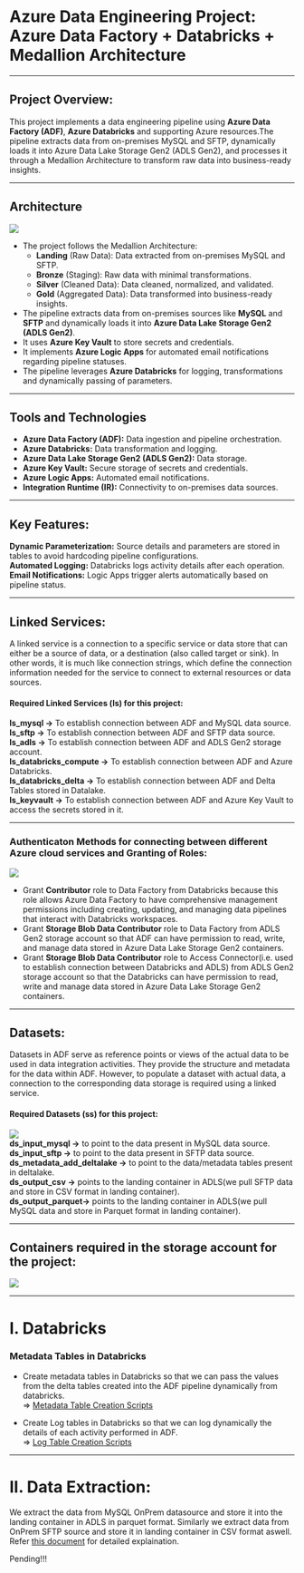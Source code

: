 # Azure Data Engineering Project: Azure Data Factory + Databricks + Medallion Architecture
- - - -
## Project Overview:
This project implements a data engineering pipeline using **Azure Data Factory (ADF)**, **Azure Databricks** and supporting Azure resources.The pipeline extracts data from on-premises MySQL and SFTP, dynamically loads it into Azure Data Lake Storage Gen2 (ADLS Gen2), and processes it through a Medallion Architecture to transform raw data into business-ready insights.

- - - -

## Architecture

![](https://github.com/SALAHUDDINKHAN99/Azure-data-engineering-batch-load-project/blob/main/Images/Project%20Architecture.png)

* The project follows the Medallion Architecture:
  * **Landing** (Raw Data): Data extracted from on-premises MySQL and SFTP. 
  * **Bronze** (Staging): Raw data with minimal transformations.
  * **Silver** (Cleaned Data): Data cleaned, normalized, and validated.
  * **Gold** (Aggregated Data): Data transformed into business-ready insights.
* The pipeline extracts data from on-premises sources like **MySQL** and **SFTP** and dynamically loads it into **Azure Data Lake Storage Gen2 (ADLS Gen2)**.
* It uses **Azure Key Vault** to store secrets and credentials.
* It implements **Azure Logic Apps** for automated email notifications regarding pipeline statuses.
* The pipeline leverages **Azure Databricks** for logging, transformations and dynamically passing of parameters.

- - - -

## Tools and Technologies
* **Azure Data Factory (ADF):** Data ingestion and pipeline orchestration.
* **Azure Databricks:** Data transformation and logging.
* **Azure Data Lake Storage Gen2 (ADLS Gen2):** Data storage.
* **Azure Key Vault:** Secure storage of secrets and credentials.
* **Azure Logic Apps:** Automated email notifications.
* **Integration Runtime (IR):** Connectivity to on-premises data sources.

- - - -

## Key Features:
**Dynamic Parameterization:** Source details and parameters are stored in tables to avoid hardcoding pipeline configurations.<br/>
**Automated Logging:** Databricks logs activity details after each operation.<br/>
**Email Notifications:** Logic Apps trigger alerts automatically based on pipeline status.<br/>

- - - -


## Linked Services:
A linked service is a connection to a specific service or data store that can either be a source of data, or a destination (also called target or sink). In other words, it is much like connection strings, which define the connection information needed for the service to connect to external resources or data sources.

#### Required Linked Services (ls) for this project:<br/>
**ls_mysql ->** To establish connection between ADF and MySQL data source.<br/>
**ls_sftp ->** To establish connection between ADF and SFTP data source.<br/>
**ls_adls ->** To establish connection between ADF and ADLS Gen2 storage account.<br/>
**ls_databricks_compute ->** To establish connection between ADF and Azure Databricks.<br/>
**ls_databricks_delta ->** To establish connection between ADF and Delta Tables stored in Datalake.<br/>
**ls_keyvault ->** To establish connection between ADF and Azure Key Vault to access the secrets stored in it.<br/>

- - - -

### Authenticaton Methods for connecting between different Azure cloud services and Granting of Roles:

![](https://github.com/SALAHUDDINKHAN99/Azure-data-engineering-batch-load-project/blob/main/Images/Linked%20Services%20and%20Authentication%20Types%20inside%20Azure%20Cloud.jpg)

* Grant **Contributor** role to Data Factory from Databricks because this role allows Azure Data Factory to have comprehensive management permissions including creating, updating, and managing data pipelines that interact with Databricks workspaces.<br/>
* Grant **Storage Blob Data Contributor** role to Data Factory from ADLS Gen2 storage account so that ADF can have permission to read, write, and manage data stored in Azure Data Lake Storage Gen2 containers.<br/>
* Grant **Storage Blob Data Contributor** role to Access Connector(i.e. used to establish connection between Databricks and ADLS) from ADLS Gen2 storage account so that the Databricks can have permission to read, write and manage data stored in Azure Data Lake Storage Gen2 containers.<br/>

- - - -


## Datasets:
Datasets in ADF serve as reference points or views of the actual data to be used in data integration activities. They provide the structure and metadata for the data within ADF. However, to populate a dataset with actual data, a connection to the corresponding data storage is required using a linked service.

#### Required Datasets (ss) for this project:<br/>
![](https://github.com/SALAHUDDINKHAN99/Azure-data-engineering-batch-load-project/blob/main/Images/Datasets.png)<br/>
**ds_input_mysql ->** to point to the data present in MySQL data source.<br/>
**ds_input_sftp ->** to point to the data present in SFTP data source.<br/>
**ds_metadata_add_deltalake ->** to point to the data/metadata tables present in deltalake.<br/>
**ds_output_csv ->** points to the landing container in ADLS(we pull SFTP data and store in CSV format in landing container).<br/>
**ds_output_parquet->** points to the landing container in ADLS(we pull MySQL data and store in Parquet format in landing container).<br/>

- - - -

## Containers required in the storage account for the project:
![](https://github.com/SALAHUDDINKHAN99/Azure-data-engineering-batch-load-project/blob/main/Images/StorageAccount.png)

- - - -

# I. Databricks

### Metadata Tables in Databricks
*  Create metadata tables in Databricks so that we can pass the values from the delta tables created into the ADF pipeline dynamically from databricks.<br/>
=> [Metadata Table Creation Scripts](https://github.com/SALAHUDDINKHAN99/Azure-data-engineering-batch-load-project/blob/main/Scripts/METADATA%20Tables.ipynb)

* Create Log tables in Databricks so that we can log dynamically the details of each activity performed in ADF.<br/>
=> [Log Table Creation Scripts](https://github.com/SALAHUDDINKHAN99/Azure-data-engineering-batch-load-project/blob/main/Scripts/log%20table%20creation.ipynb)

- - - -

# II. Data Extraction:

We extract the data from MySQL OnPrem datasource and store it into the landing container in ADLS in parquet format.
Similarly we extract data from OnPrem SFTP source and store it in landing container in CSV format aswell.<br/>
Refer [this document](https://github.com/SALAHUDDINKHAN99/Azure-data-engineering-batch-load-project/blob/main/Pipline%20Execution%20Detailed%20Explaination/Project%20Over%20Flow%20in%20Detail.ipynb) for detailed explaination.

Pending!!!



